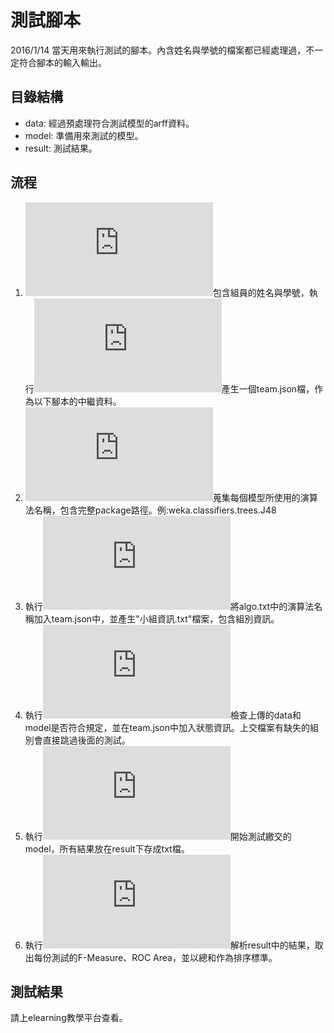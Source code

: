 # 測試腳本
2016/1/14 當天用來執行測試的腳本。內含姓名與學號的檔案都已經處理過，不一定符合腳本的輸入輸出。

## 目錄結構
* data:  經過預處理符合測試模型的arff資料。
* model:  準備用來測試的模型。
* result:  測試結果。

## 流程
1. ![init/groups.txt](https://github.com/Phate334/104NUkDataMiningWEKAtopic/blob/master/scripts/init/groups.txt)包含組員的姓名與學號，執行![init_team.py](https://github.com/Phate334/104NUkDataMiningWEKAtopic/blob/master/scripts/init/init_team.py)產生一個team.json檔，作為以下腳本的中繼資料。
2. ![algo.txt](https://github.com/Phate334/104NUkDataMiningWEKAtopic/blob/master/scripts/algo.txt)蒐集每個模型所使用的演算法名稱，包含完整package路徑。例:weka.classifiers.trees.J48
3. 執行![show.py](https://github.com/Phate334/104NUkDataMiningWEKAtopic/blob/master/scripts/show.py)將algo.txt中的演算法名稱加入team.json中，並產生"小組資訊.txt"檔案，包含組別資訊。
4. 執行![check_file.py](https://github.com/Phate334/104NUkDataMiningWEKAtopic/blob/master/scripts/check_file.py)檢查上傳的data和model是否符合規定，並在team.json中加入狀態資訊。上交檔案有缺失的組別會直接跳過後面的測試。
5. 執行![test_model.py](https://github.com/Phate334/104NUkDataMiningWEKAtopic/blob/master/scripts/test_model.py)開始測試繳交的model，所有結果放在result下存成txt檔。
6. 執行![rank.py](https://github.com/Phate334/104NUkDataMiningWEKAtopic/blob/master/scripts/rank.py)解析result中的結果，取出每份測試的F-Measure、ROC Area，並以總和作為排序標準。

## 測試結果
請上elearning教學平台查看。
